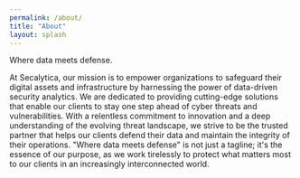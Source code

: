```yaml
---
permalink: /about/
title: "About"
layout: splash
---
```


Where data meets defense.

At Secalytica, our mission is to empower organizations to safeguard their digital assets and 
infrastructure by harnessing the power of data-driven security analytics. We are dedicated to providing cutting-edge solutions that enable our clients to stay one step ahead of cyber threats and vulnerabilities. With a relentless commitment to innovation and a deep understanding of the evolving threat landscape, we strive to be the trusted partner that helps our clients defend their data and maintain the integrity of their operations. "Where data meets defense" is not just a tagline; it's the essence of our purpose, as we work tirelessly to protect what matters most to our clients in an increasingly interconnected world.
